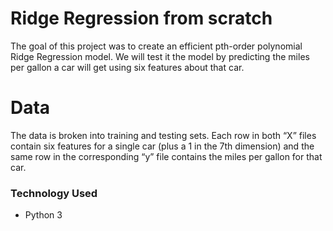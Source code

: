 # Ridge Regression from scratch

The goal of this project was to create an efficient pth-order polynomial Ridge Regression model. We will test it the model by predicting the miles per gallon a car will get using six features about that car.

# Data

The data is broken into training and testing sets. Each row in both “X” files contain six features for a single car (plus a 1 in the 7th dimension) and the same row in the corresponding “y” file contains the miles per gallon for that car.

### Technology Used
- Python 3